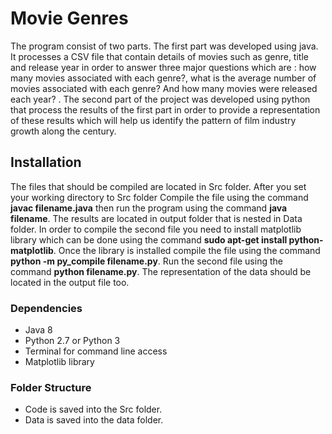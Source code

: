 # Movie Genres

The program consist of two parts. The first part was developed using java. It processes a CSV file that contain details of movies such as genre, title and release year in order to answer three major questions which are : how many movies associated with each genre?, what is the average number of movies associated with each genre? And how many movies were released each year? . The second part of the project was developed using python that process the results of the first part in order to provide a representation of these results which will help us identify the pattern of film industry growth along the century.

## Installation

The files that should be compiled are located in Src folder. After you set your working directory to Src folder Compile the file using the command **javac filename.java** then run the program using the command **java filename**. The results are located in output folder that is nested in Data folder. In order to compile the second file you need to install matplotlib library which can be done using the command **sudo apt-get install python-matplotlib**. Once the library is installed compile the file using the command **python -m py_compile filename.py**. Run the second file using the command **python filename.py**. The representation of the data should be located in the output file too.

### Dependencies

* Java 8
* Python 2.7 or Python 3
* Terminal for command line access
* Matplotlib library

### Folder Structure

* Code is saved into the Src folder.
* Data is saved into the data folder.


